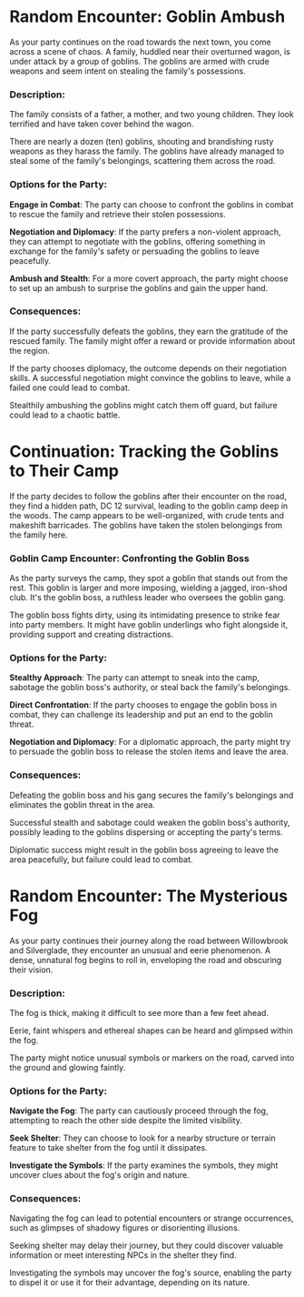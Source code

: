 # Random Encounter: Goblin Ambush

As your party continues on the road towards the next town, you come across a scene of chaos. A family, huddled near their overturned wagon, is under attack by a group of goblins. The goblins are armed with crude weapons and seem intent on stealing the family's possessions.

### Description:

The family consists of a father, a mother, and two young children. They look terrified and have taken cover behind the wagon.

There are nearly a dozen (ten) goblins, shouting and brandishing rusty weapons as they harass the family.
The goblins have already managed to steal some of the family's belongings, scattering them across the road.

### Options for the Party:

**Engage in Combat**: The party can choose to confront the goblins in combat to rescue the family and retrieve their stolen possessions.

**Negotiation and Diplomacy**: If the party prefers a non-violent approach, they can attempt to negotiate with the goblins, offering something in exchange for the family's safety or persuading the goblins to leave peacefully.

**Ambush and Stealth**: For a more covert approach, the party might choose to set up an ambush to surprise the goblins and gain the upper hand.
### Consequences:

If the party successfully defeats the goblins, they earn the gratitude of the rescued family. The family might offer a reward or provide information about the region.

If the party chooses diplomacy, the outcome depends on their negotiation skills. A successful negotiation might convince the goblins to leave, while a failed one could lead to combat.

Stealthily ambushing the goblins might catch them off guard, but failure could lead to a chaotic battle.


# Continuation: Tracking the Goblins to Their Camp

If the party decides to follow the goblins after their encounter on the road, they find a hidden path, DC 12 survival, leading to the goblin camp deep in the woods. The camp appears to be well-organized, with crude tents and makeshift barricades. The goblins have taken the stolen belongings from the family here.

### Goblin Camp Encounter: Confronting the Goblin Boss

As the party surveys the camp, they spot a goblin that stands out from the rest. This goblin is larger and more imposing, wielding a jagged, iron-shod club. It's the goblin boss, a ruthless leader who oversees the goblin gang.

The goblin boss fights dirty, using its intimidating presence to strike fear into party members.
It might have goblin underlings who fight alongside it, providing support and creating distractions.
### Options for the Party:

**Stealthy Approach**: The party can attempt to sneak into the camp, sabotage the goblin boss's authority, or steal back the family's belongings.

**Direct Confrontation**: If the party chooses to engage the goblin boss in combat, they can challenge its leadership and put an end to the goblin threat.

**Negotiation and Diplomacy**: For a diplomatic approach, the party might try to persuade the goblin boss to release the stolen items and leave the area.

### Consequences:

Defeating the goblin boss and his gang secures the family's belongings and eliminates the goblin threat in the area.

Successful stealth and sabotage could weaken the goblin boss's authority, possibly leading to the goblins dispersing or accepting the party's terms.

Diplomatic success might result in the goblin boss agreeing to leave the area peacefully, but failure could lead to combat.

# Random Encounter: The Mysterious Fog

As your party continues their journey along the road between Willowbrook and Silverglade, they encounter an unusual and eerie phenomenon. A dense, unnatural fog begins to roll in, enveloping the road and obscuring their vision.

### Description:

The fog is thick, making it difficult to see more than a few feet ahead.

Eerie, faint whispers and ethereal shapes can be heard and glimpsed within the fog.

The party might notice unusual symbols or markers on the road, carved into the ground and glowing faintly.
### Options for the Party:
**Navigate the Fog**: The party can cautiously proceed through the fog, attempting to reach the other side despite the limited visibility.

**Seek Shelter**: They can choose to look for a nearby structure or terrain feature to take shelter from the fog until it dissipates.

**Investigate the Symbols**: If the party examines the symbols, they might uncover clues about the fog's origin and nature.

### Consequences:

Navigating the fog can lead to potential encounters or strange occurrences, such as glimpses of shadowy figures or disorienting illusions.

Seeking shelter may delay their journey, but they could discover valuable information or meet interesting NPCs in the shelter they find.

Investigating the symbols may uncover the fog's source, enabling the party to dispel it or use it for their advantage, depending on its nature.
